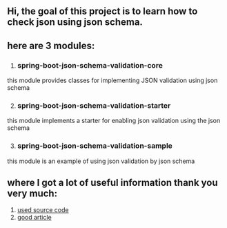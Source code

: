 Hi, the goal of this project is to learn how to check json using json schema.
---------------------
here are 3 modules:
---------------------
1. ### spring-boot-json-schema-validation-core
this module provides classes for implementing JSON validation using json schema

2. ### spring-boot-json-schema-validation-starter
this module implements a starter for enabling json validation using the json schema

3. ### spring-boot-json-schema-validation-sample
this module is an example of using json validation by json schema

where I got a lot of useful information thank you very much:
-----------
1. [used source code](https://github.com/luismoramedina/spring-jsonschema-validation)
2. [good article](https://vk.com/@15787353-spring-json-schema)
